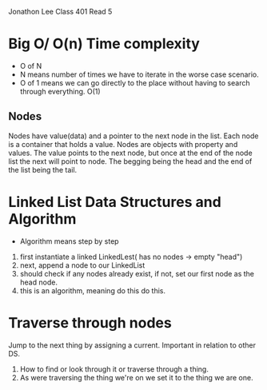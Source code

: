 Jonathon Lee
Class 401
Read 5

# Big O/ O(n) Time complexity 
- O of N
- N means number of times we have to iterate in the worse case scenario. 
- O of 1 means we can go directly to the place without having to search through everything. O(1)

## Nodes 
Nodes have value(data) and a pointer to the next node in the list.
Each node is a container that holds a value. 
Nodes are objects with property and values.
The value points to the next node, but once at the end of the node list the next will point to node. The begging being the head and the end of the list being the tail.



# Linked List Data Structures and Algorithm 
- Algorithm means step by step
1. first instantiate a linked LinkedLest( has no nodes -> empty "head")
1. next, append a node to our LinkedList
1. should check if any nodes already exist, if not, set our first node as the head node. 
1. this is an algorithm, meaning do this do this.

# Traverse through nodes
Jump to the next thing by assigning a current.
Important in relation to other DS.
1. How to find or look through it or traverse through a thing.
1. As were traversing the thing we're on we set it to the thing we are one.
